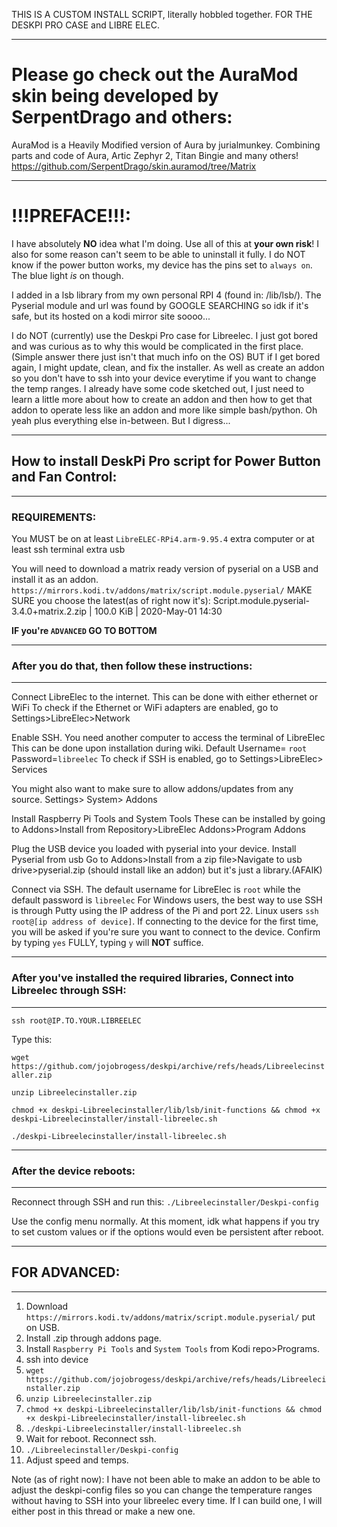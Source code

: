 THIS IS A CUSTOM INSTALL SCRIPT, literally hobbled together.
FOR THE DESKPI PRO CASE and LIBRE ELEC.

**********************************************************************************************************************************************************************

# Please go check out the AuraMod skin being developed by SerpentDrago and others:
AuraMod is a Heavily Modified version of Aura by jurialmunkey. Combining parts and code of Aura, Artic Zephyr 2, Titan Bingie and many others!
https://github.com/SerpentDrago/skin.auramod/tree/Matrix

**********************************************************************************************************************************************************************

# !!!PREFACE!!!:
I have absolutely **NO** idea what I'm doing. 
Use all of this at **your own risk**!
I also for some reason can't seem to be able to uninstall it fully.
I do NOT know if the power button works, my device has the pins set to `always on`. The blue light _is_ on though.


I added in a lsb library from my own personal RPI 4 (found in: /lib/lsb/).
The Pyserial module and url was found by GOOGLE SEARCHING so idk if it's safe, but its hosted on a kodi mirror site soooo...

I do NOT (currently) use the Deskpi Pro case for Libreelec. 
I just got bored and was curious as to why this would be complicated in the first place.
(Simple answer there just isn't that much info on the OS) 
BUT if I get bored again, I might update, clean, and fix the installer. 
As well as create an addon so you don't have to ssh into your device everytime if you want to change the temp ranges. 
I already have some code sketched out, I just need to learn a little more about how to create an addon and then how to get that addon to operate less like an addon and more like simple bash/python. Oh yeah plus everything else in-between.
But I digress...

************************************************************************************************************************************

## How to install DeskPi Pro script for Power Button and Fan Control:

************************************************************************************************************************************
### REQUIREMENTS:

You MUST be on at least `LibreELEC-RPi4.arm-9.95.4`
extra computer or at least ssh terminal
extra usb

You will need to download a matrix ready version of pyserial on a USB and install it as an addon. 
`https://mirrors.kodi.tv/addons/matrix/script.module.pyserial/` 
MAKE SURE you choose the latest(as of right now it's):
Script.module.pyserial-3.4.0+matrix.2.zip | 100.0 KiB | 2020-May-01 14:30

**IF you're `ADVANCED` GO TO BOTTOM**

************************************************************************************************************************************

### After you do that, then follow these instructions:

************************************************************************************************************************************

Connect LibreElec to the internet.
        This can be done with either ethernet or WiFi
        To check if the Ethernet or WiFi adapters are enabled, go to Settings>LibreElec>Network 

Enable SSH. You need another computer to access the terminal of LibreElec
        This can be done upon installation during wiki. Default Username= `root` Password=`libreelec`
        To check if SSH is enabled, go to
        Settings>LibreElec> Services 

You might also want to make sure to allow addons/updates from any source. 
        Settings> System> Addons

Install Raspberry Pi Tools and System Tools
        These can be installed by going to Addons>Install from Repository>LibreElec Addons>Program Addons 

Plug the USB device you loaded with pyserial into your device.
Install Pyserial from usb
         Go to Addons>Install from a zip file>Navigate to usb drive>pyserial.zip (should install like an addon) but it's just a library.(AFAIK)

Connect via SSH. The default username for LibreElec is `root` while the default password is `libreelec`
        For Windows users, the best way to use SSH is through Putty using the IP address of the Pi and port 22.
        Linux users `ssh root@[ip address of device]`.
            If connecting to the device for the first time, you will be asked if you're sure you want to connect to the device. 
Confirm by typing `yes` FULLY, typing `y` will **NOT** suffice. 

************************************************************************************************************************************ 
   
### After you've installed the required libraries, Connect into Libreelec through SSH:

************************************************************************************************************************************
`ssh root@IP.TO.YOUR.LIBREELEC`

Type this:

`wget https://github.com/jojobrogess/deskpi/archive/refs/heads/Libreelecinstaller.zip`

`unzip Libreelecinstaller.zip`

`chmod +x deskpi-Libreelecinstaller/lib/lsb/init-functions && chmod +x deskpi-Libreelecinstaller/install-libreelec.sh`

`./deskpi-Libreelecinstaller/install-libreelec.sh`


************************************************************************************************************************************ 
   
### After the device reboots:

************************************************************************************************************************************

Reconnect through SSH and run this:
`./Libreelecinstaller/Deskpi-config`

Use the config menu normally. 
At this moment, idk what happens if you try to set custom values or if the options would even be persistent after reboot.

************************************************************************************************************************************

## FOR ADVANCED:

************************************************************************************************************************************

1. Download `https://mirrors.kodi.tv/addons/matrix/script.module.pyserial/` put on USB.
2. Install .zip through addons page.
3. Install `Raspberry Pi Tools` and `System Tools` from Kodi repo>Programs.
4. ssh into device
5. `wget https://github.com/jojobrogess/deskpi/archive/refs/heads/Libreelecinstaller.zip`
6. `unzip Libreelecinstaller.zip`
7. `chmod +x deskpi-Libreelecinstaller/lib/lsb/init-functions && chmod +x deskpi-Libreelecinstaller/install-libreelec.sh`
8. `./deskpi-Libreelecinstaller/install-libreelec.sh`
9. Wait for reboot. Reconnect ssh.
10. `./Libreelecinstaller/Deskpi-config`
11. Adjust speed and temps.



Note (as of right now): I have not been able to make an addon to be able to adjust the deskpi-config files so you can change the temperature ranges without having to SSH into your libreelec every time. If I can build one, I will either post in this thread or make a new one.
